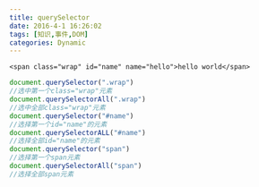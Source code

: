 ```yaml
---
title: querySelector
date: 2016-4-1 16:26:02
tags: [知识,事件,DOM]
categories: Dynamic
---
```


`<span class="wrap" id="name" name="hello">hello world</span>`
<!-- more -->
```javascript
document.querySelector(".wrap")	
//选中第一个class="wrap"元素
document.querySelectorAll(".wrap")	
//选中全部class="wrap"元素
document.querySelector("#name")	
//选择第一个id="name"的元素
document.querySelectorALL("#name")	
//选择全部id="name"的元素
document.querySelector("span")	
//选择第一个span元素
document.querySelectorAll("span")	
//选择全部span元素
```

